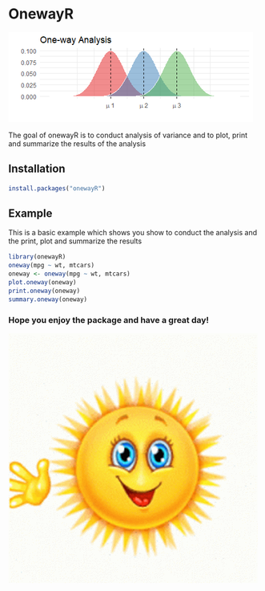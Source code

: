 
# OnewayR
![](oneway.png)


The goal of onewayR is to conduct analysis of variance and to plot, print
and summarize the results of the analysis

## Installation

``` r
install.packages("onewayR")
```

## Example

This is a basic example which shows you show to conduct the 
analysis and the print, plot and summarize the results
``` r
library(onewayR)
oneway(mpg ~ wt, mtcars)
oneway <- oneway(mpg ~ wt, mtcars)
plot.oneway(oneway)
print.oneway(oneway)
summary.oneway(oneway)
```
### Hope you enjoy the package and have a great day!


![sun](sun-waving.gif)


